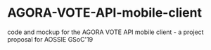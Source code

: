 # AGORA-VOTE-API-mobile-client
code and mockup for the AGORA VOTE API mobile client - a project proposal for AOSSIE GSoC'19
